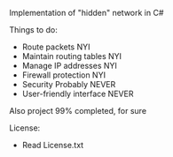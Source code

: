 Implementation of "hidden" network in C#

Things to do:
* Route packets           NYI
* Maintain routing tables NYI
* Manage IP addresses     NYI
* Firewall protection     NYI
* Security                Probably NEVER
* User-friendly interface NEVER

Also project 99% completed, for sure

License:
* Read License.txt
